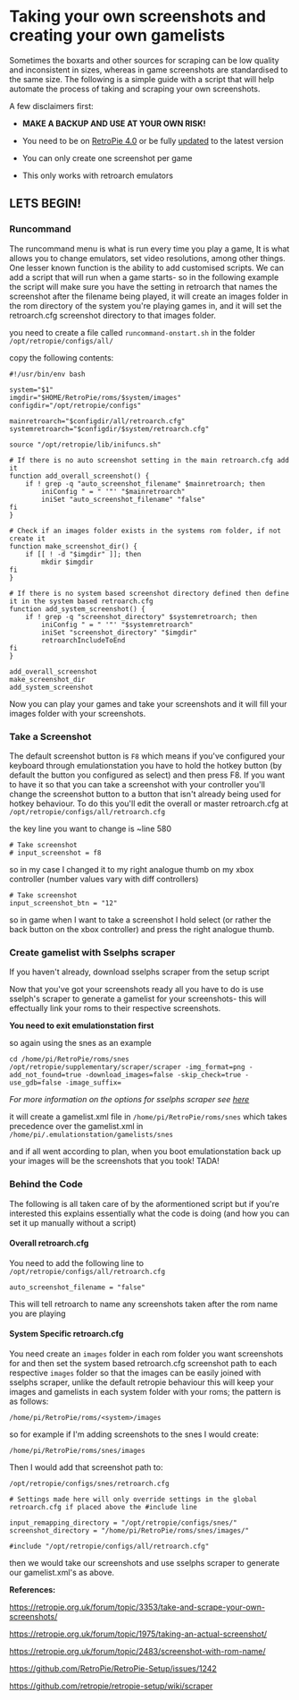 # Taking your  own screenshots and creating your own gamelists

Sometimes the boxarts and other sources for scraping can be low quality and inconsistent in sizes, whereas in game screenshots are standardised to the same size. The following is a simple guide with a script that will help automate the process of taking and scraping your own screenshots.

A few disclaimers first:

- **MAKE A BACKUP AND USE AT YOUR OWN RISK!**

- You need to be on [RetroPie 4.0](https://retropie.org.uk/download/) or be fully [updated](https://github.com/retropie/retropie-setup/wiki/Updating-RetroPie) to the latest version

- You can only create one screenshot per game

- This only works with retroarch emulators

## LETS BEGIN!

### Runcommand

The runcommand menu is what is run every time you play a game, It is what allows you to change emulators, set video resolutions, among other things. One lesser known function is the ability to add customised scripts. We can add a script that will run when a game starts- so in the following example the script will make sure you have the setting in retroarch that names the screenshot after the filename being played, it will create an images folder in the rom directory of the system you're playing games in, and it will set the retroarch.cfg screenshot directory to that images folder. 

you need to create a file called `runcommand-onstart.sh` in the folder `/opt/retropie/configs/all/`

copy the following contents:

```
#!/usr/bin/env bash

system="$1"
imgdir="$HOME/RetroPie/roms/$system/images"
configdir="/opt/retropie/configs" 

mainretroarch="$configdir/all/retroarch.cfg"
systemretroarch="$configdir/$system/retroarch.cfg"

source "/opt/retropie/lib/inifuncs.sh"

# If there is no auto screenshot setting in the main retroarch.cfg add it
function add_overall_screenshot() {
    if ! grep -q "auto_screenshot_filename" $mainretroarch; then
        iniConfig " = " '"' "$mainretroarch"
        iniSet "auto_screenshot_filename" "false"
fi
}

# Check if an images folder exists in the systems rom folder, if not create it
function make_screenshot_dir() {
    if [[ ! -d "$imgdir" ]]; then
        mkdir $imgdir
fi
}

# If there is no system based screenshot directory defined then define it in the system based retroarch.cfg
function add_system_screenshot() {
    if ! grep -q "screenshot_directory" $systemretroarch; then
        iniConfig " = " '"' "$systemretroarch"
        iniSet "screenshot_directory" "$imgdir"
        retroarchIncludeToEnd
fi
}

add_overall_screenshot
make_screenshot_dir
add_system_screenshot
```

Now you can play your games and take your screenshots and it will fill your images folder with your screenshots. 

### Take a Screenshot
 
The default screenshot button is `F8` which means if you've configured your keyboard through emulationstation you have to hold the hotkey button (by default the button you configured as select) and then press F8. If you want to have it so that you can take a screenshot with your controller you'll change the screenshot button to a button that isn't already being used for hotkey behaviour. To do this you'll edit the overall or master retroarch.cfg at
`/opt/retropie/configs/all/retroarch.cfg`

the key line you want to change is ~line 580
```
# Take screenshot
# input_screenshot = f8
```
so in my case I changed it to my right analogue thumb on my xbox controller (number values vary with diff controllers)
```
# Take screenshot
input_screenshot_btn = "12"
```

so in game when I want to take a screenshot I hold select (or rather the back button on the xbox controller) and press the right analogue thumb.

### Create gamelist with Sselphs scraper

If you haven't already, download sselphs scraper from the setup script

Now that you've got your screenshots ready all you have to do is use sselph's scraper to generate a gamelist for your screenshots- this will effectually link your roms to their respective screenshots.

**You need to exit emulationstation first**

so again using the snes as an example

```
cd /home/pi/RetroPie/roms/snes
/opt/retropie/supplementary/scraper/scraper -img_format=png -add_not_found=true -download_images=false -skip_check=true -use_gdb=false -image_suffix=
```
_For more information on the options for sselphs scraper see [here](https://github.com/sselph/scraper/wiki/Flags)_

it will create a gamelist.xml file in `/home/pi/RetroPie/roms/snes` which takes precedence over the gamelist.xml in `/home/pi/.emulationstation/gamelists/snes`

and if all went according to plan, when you boot emulationstation back up your images will be the screenshots that you took! TADA!

### Behind the Code

The following is all taken care of by the aformentioned script but if you're interested this explains essentially what the code is doing (and how you can set it up manually without a script)

#### Overall retroarch.cfg

You need to add the following line to `/opt/retropie/configs/all/retroarch.cfg`
```
auto_screenshot_filename = "false"
```
This will tell retroarch to name any screenshots taken after the rom name you are playing

#### System Specific retroarch.cfg

You need create an `images` folder in each rom folder you want screenshots for and then set the system based retroarch.cfg screenshot path to each respective `images` folder so that the images can be easily joined with sselphs scraper,  unlike the default retropie behaviour this will keep your images and gamelists in each system folder with your roms; the pattern is as follows:

`/home/pi/RetroPie/roms/<system>/images`

so for example if I'm adding screenshots to the snes I would create:

`/home/pi/RetroPie/roms/snes/images`

Then I would add that screenshot path to:

`/opt/retropie/configs/snes/retroarch.cfg` 

```
# Settings made here will only override settings in the global retroarch.cfg if placed above the #include line

input_remapping_directory = "/opt/retropie/configs/snes/"
screenshot_directory = "/home/pi/RetroPie/roms/snes/images/"

#include "/opt/retropie/configs/all/retroarch.cfg"
```

then we would take our screenshots and use sselphs scraper to generate our gamelist.xml's as above.

**References:**

https://retropie.org.uk/forum/topic/3353/take-and-scrape-your-own-screenshots/

https://retropie.org.uk/forum/topic/1975/taking-an-actual-screenshot/

https://retropie.org.uk/forum/topic/2483/screenshot-with-rom-name/

https://github.com/RetroPie/RetroPie-Setup/issues/1242

https://github.com/retropie/retropie-setup/wiki/scraper